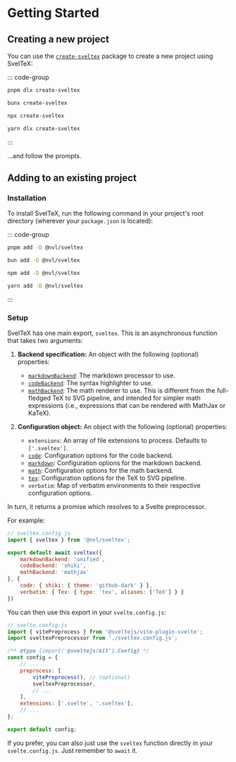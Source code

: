 
# Getting Started

## Creating a new project

You can use the [`create-sveltex`] package to create a new project using
SvelTeX:

::: code-group
```sh [pnpm]
pnpm dlx create-sveltex
```
```sh [bun]
bunx create-sveltex
```
```sh [npm]
npx create-sveltex
```
```sh [yarn]
yarn dlx create-sveltex
```
:::

...and follow the prompts.


## Adding to an existing project

### Installation

To install SvelTeX, run the following command in your project's root directory
(wherever your `package.json` is located):

::: code-group
```sh [pnpm]
pnpm add -D @nvl/sveltex
```
```sh [bun]
bun add -D @nvl/sveltex
```
```sh [npm]
npm add -D @nvl/sveltex
```
```sh [yarn]
yarn add -D @nvl/sveltex
```
:::

### Setup

SvelTeX has one main export, `sveltex`. This is an asynchronous function that
takes two arguments:

1.  **Backend specification:** An object with the following (optional)
    properties:

    -   [`markdownBackend`]: The markdown processor to use.
    -   [`codeBackend`]: The syntax highlighter to use.
    -   [`mathBackend`]: The math renderer to use. This is different from the
        full-fledged TeX to SVG pipeline, and intended for simpler math
        expressions (i.e., expressions that can be rendered with MathJax or
        KaTeX).

2.  **Configuration object:** An object with the following (optional) properties:

    -   `extensions`: An array of file extensions to process. Defaults to
        `['.sveltex']`.
    -   [`code`]: Configuration options for the code backend.
    -   [`markdown`]: Configuration options for the markdown backend.
    -   [`math`]: Configuration options for the math backend.
    -   [`tex`]: Configuration options for the TeX to SVG pipeline.
    -   `verbatim`: Map of verbatim environments to their respective
        configuration options.

In turn, it returns a promise which resolves to a Svelte preprocessor.

For example:

```js twoslash
// sveltex.config.js
import { sveltex } from '@nvl/sveltex';

export default await sveltex({
    markdownBackend: 'unified',
    codeBackend: 'shiki',
    mathBackend: 'mathjax'
}, {
    code: { shiki: { theme: 'github-dark' } },
    verbatim: { Tex: { type: 'tex', aliases: ['TeX'] } }
})
```

You can then use this export in your `svelte.config.js`:

```js twoslash
// svelte.config.js
import { vitePreprocess } from '@sveltejs/vite-plugin-svelte';
import sveltexPreprocessor from './sveltex.config.js';

/** @type {import('@sveltejs/kit').Config} */
const config = {
    // ...
    preprocess: [
        vitePreprocess(), // (optional)
        sveltexPreprocessor,
        // ...
    ],
    extensions: ['.svelte', '.sveltex'],
    // ...
};

export default config;
```

If you prefer, you can also just use the `sveltex` function directly in your
`svelte.config.js`. Just remember to `await` it.


[`create-sveltex`]: https://www.npmjs.com/package/create-sveltex
[`markdownBackend`]: markdown
[`codeBackend`]: code
[`mathBackend`]: math
[`code`]: code
[`markdown`]: markdown
[`math`]: math
[`tex`]: tex


